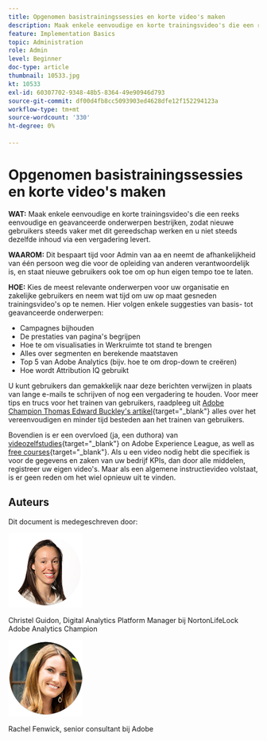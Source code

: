 ```yaml
---
title: Opgenomen basistrainingssessies en korte video's maken
description: Maak enkele eenvoudige en korte trainingsvideo's die een reeks eenvoudige en geavanceerde onderwerpen bestrijken, zodat nieuwe gebruikers steeds vaker met dit gereedschap werken en u niet steeds dezelfde inhoud via een vergadering levert.
feature: Implementation Basics
topic: Administration
role: Admin
level: Beginner
doc-type: article
thumbnail: 10533.jpg
kt: 10533
exl-id: 60307702-9348-48b5-8364-49e90946d793
source-git-commit: df00d4fb8cc5093903ed4628dfe12f152294123a
workflow-type: tm+mt
source-wordcount: '330'
ht-degree: 0%

---
```


# Opgenomen basistrainingssessies en korte video&#39;s maken

**WAT:** Maak enkele eenvoudige en korte trainingsvideo&#39;s die een reeks eenvoudige en geavanceerde onderwerpen bestrijken, zodat nieuwe gebruikers steeds vaker met dit gereedschap werken en u niet steeds dezelfde inhoud via een vergadering levert.

**WAAROM:** Dit bespaart tijd voor Admin van aa en neemt de afhankelijkheid van één persoon weg die voor de opleiding van anderen verantwoordelijk is, en staat nieuwe gebruikers ook toe om op hun eigen tempo toe te laten.

**HOE:** Kies de meest relevante onderwerpen voor uw organisatie en zakelijke gebruikers en neem wat tijd om uw op maat gesneden trainingsvideo&#39;s op te nemen. Hier volgen enkele suggesties van basis- tot geavanceerde onderwerpen:

* Campagnes bijhouden
* De prestaties van pagina&#39;s begrijpen
* Hoe te om visualisaties in Werkruimte tot stand te brengen
* Alles over segmenten en berekende maatstaven
* Top 5 van Adobe Analytics (bijv. hoe te om drop-down te creëren)
* Hoe wordt Attribution IQ gebruikt

U kunt gebruikers dan gemakkelijk naar deze berichten verwijzen in plaats van lange e-mails te schrijven of nog een vergadering te houden. Voor meer tips en trucs voor het trainen van gebruikers, raadpleeg uit [Adobe Champion Thomas Edward Buckley&#39;s artikel](https://experienceleague.adobe.com/docs/analytics-learn/tutorials/administration/key-admin-skills/simplify-training-users.html?lang=en){target="_blank"} alles over het vereenvoudigen en minder tijd besteden aan het trainen van gebruikers.

Bovendien is er een overvloed (ja, een duthora) van [videozelfstudies](https://experienceleague.adobe.com/docs/analytics-learn/tutorials/overview.html){target="_blank"} on Adobe Experience League, as well as [free courses](https://experienceleague.adobe.com/?lang=en#dashboard/learning){target="_blank"}. Als u een video nodig hebt die specifiek is voor de gegevens en zaken van uw bedrijf KPIs, dan door alle middelen, registreer uw eigen video&#39;s. Maar als een algemene instructievideo volstaat, is er geen reden om het wiel opnieuw uit te vinden.

## Auteurs

Dit document is medegeschreven door:

![Christel Guidon](assets/Christel-Headshot-150.png)

Christel Guidon, Digital Analytics Platform Manager bij NortonLifeLock Adobe Analytics Champion

![Rachel Fenwick](assets/Rachel-Fenwick-150.png)

Rachel Fenwick, senior consultant bij Adobe
